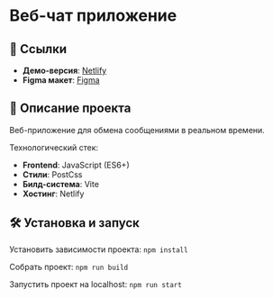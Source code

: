 # Веб-чат приложение

## 🔗 Ссылки
- **Демо-версия**: [Netlify](https://frolicking-eclair-83ce22.netlify.app) 
- **Figma макет**: [Figma](https://www.figma.com/design/jF5fFFzgGOxQeB4CmKWTiE/Chat_external_link?node-id=12-35&t=F4B3Nb3qQXe57kwX-0)

## 🚀 Описание проекта
Веб-приложение для обмена сообщениями в реальном времени.

Технологический стек:
- **Frontend**: JavaScript (ES6+)
- **Стили**: PostCss
- **Билд-система**: Vite
- **Хостинг**: Netlify

## 🛠 Установка и запуск

Установить зависимости проекта: `npm install`

Собрать проект: `npm run build`

Запустить проект на localhost: `npm run start`
